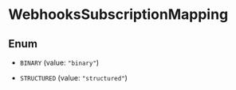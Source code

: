 

# WebhooksSubscriptionMapping

## Enum


* `BINARY` (value: `"binary"`)

* `STRUCTURED` (value: `"structured"`)



